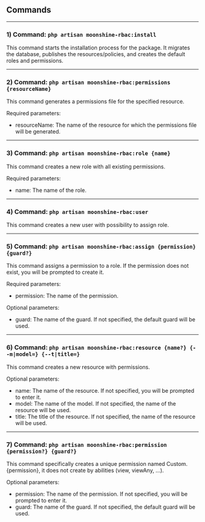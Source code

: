 ## Commands

---

### 1) Command: `php artisan moonshine-rbac:install`

This command starts the installation process for the package.
It migrates the database, publishes the resources/policies, and creates
the default roles and permissions.

---

### 2) Command: `php artisan moonshine-rbac:permissions {resourceName}`

This command generates a permissions file for the specified resource.

Required parameters:

-   resourceName: The name of the resource for which the permissions file will be generated.

---

### 3) Command: `php artisan moonshine-rbac:role {name}`

This command creates a new role with all existing permissions.

Required parameters:

-   name: The name of the role.

---

### 4) Command: `php artisan moonshine-rbac:user`

This command creates a new user with possibility to assign role.

---

### 5) Command: `php artisan moonshine-rbac:assign {permission} {guard?}`

This command assigns a permission to a role. If the permission does not exist, you will be prompted to create it.

Required parameters:

-   permission: The name of the permission.

Optional parameters:

-   guard: The name of the guard. If not specified, the default guard will be used.

---

### 6) Command: `php artisan moonshine-rbac:resource {name?} {--m|model=} {--t|title=}`

This command creates a new resource with permissions.

Optional parameters:

-   name: The name of the resource. If not specified, you will be prompted to enter it.
-   model: The name of the model. If not specified, the name of the resource will be used.
-   title: The title of the resource. If not specified, the name of the resource will be used.

---

### 7) Command: `php artisan moonshine-rbac:permission {permission?} {guard?}`

This command specifically creates a unique permission named Custom.{permission}, it does not create by abilities (view, viewAny, ...).

Optional parameters:

-   permission: The name of the permission. If not specified, you will be prompted to enter it.
-   guard: The name of the guard. If not specified, the default guard will be used.
